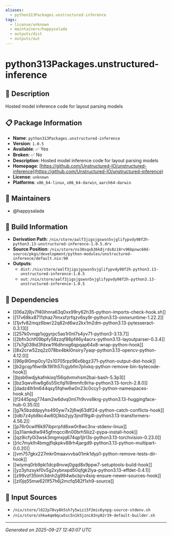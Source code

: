 ```yaml
---
aliases:
  - python313Packages.unstructured-inference
tags:
  - license/unknown
  - maintainers/happysalada
  - outputs/dist
  - outputs/out
---
```


# python313Packages.unstructured-inference

## 📝 Description

Hosted model inference code for layout parsing models

## 📋 Package Information

- **Name**: `python313Packages.unstructured-inference`
- **Version**: `1.0.5`
- **Available**: ✅ Yes
- **Broken**: ✅ No
- **Description**: Hosted model inference code for layout parsing models
- **Homepage**: [https://github.com/Unstructured-IO/unstructured-inference](https://github.com/Unstructured-IO/unstructured-inference)
- **License**: `unknown`
- **Platforms**: `x86_64-linux`, `x86_64-darwin`, `aarch64-darwin`
## 👥 Maintainers

- @happysalada


## 🔧 Build Information

- **Derivation Path**: `/nix/store/aalf3jigsjgswsn5vjglifypvdy98f2h-python3.13-unstructured-inference-1.0.5.drv`
- **Source Position**: `/nix/store/ns30sqxb36k8jrds8z18rv96bpnwc60d-source/pkgs/development/python-modules/unstructured-inference/default.nix:90`
- **Outputs**:
  - `dist`:  `/nix/store/aalf3jigsjgswsn5vjglifypvdy98f2h-python3.13-unstructured-inference-1.0.5`
  - `out`:  `/nix/store/aalf3jigsjgswsn5vjglifypvdy98f2h-python3.13-unstructured-inference-1.0.5`

## 🔗 Dependencies

- [[06a2j9jv7f40ihnra63q0xx99ry62h35-python-imports-check-hook.sh]]
- [[17v68kx8711zhaz7lmxsfzrfqzv6sy9r-python3.13-onnxruntime-1.22.2]]
- [[1jvfv82mqz6bwr22q82rd6wz2kx1m2dm-python3.13-pytesseract-0.3.13]]
- [[257k0vnqp1xjgyrpc5as1r0nl7s4yv71-python3-3.13.7]]
- [[2bfn3chf09bpfy58zzqf86pf46y4acrx-python3.13-layoutparser-0.3.4]]
- [[7s7g039id3fdxw1f6dhnxg6qpqap64x8-wrap-python-hook]]
- [[8x2crw52zq2z078bx4bkl0nsiry7yaqr-python3.13-opencv-python-4.12.0]]
- [[96p9l0mp0cy12s10705rpz96x6bgz371-python-output-dist-hook]]
- [[b2gcqyf6wr8k19l1h57cgybfm7plixkq-python-remove-bin-bytecode-hook]]
- [[bjsb6wdjykafnkixq156qdvmxhsm2bai-bash-5.3p3]]
- [[bz3qwvlhw8g6s55lcfql1ii9mmfc8rha-python3.13-torch-2.8.0]]
- [[dadz4lh1m644qsy5fqhw6w0n23c0ccy1-python-namespaces-hook.sh]]
- [[f2445psg774am2w6dvq0ml7h9vvs6krg-python3.13-huggingface-hub-0.35.0]]
- [[g7k5bzddpyyhs490yw7x2j6wj63dlf24-python-catch-conflicts-hook]]
- [[idb7z4yb8kc4w80j3kb2yjy3jnd19g4l-python3.13-transformers-4.56.2]]
- [[p76r0cwlf6k97ibprrpfd8xw0r8wc3nx-stdenv-linux]]
- [[q31amkdlw945gfmqcci8n00brh5liiz2-pypa-install-hook]]
- [[qz9icfy0i3wsk3mgmxjq674qp1jlrl3s-python3.13-torchvision-0.23.0]]
- [[rlc7myklh4bmgjflqkpkv88rh4jargd9-python3.13-python-multipart-0.0.20]]
- [[vm757gkx227mkr0maavvvba01mk1dyp1-python-remove-tests-dir-hook]]
- [[wiymq0rb9pki1dcp8nvwj0gqd8x9ppw7-setuptools-build-hook]]
- [[yz3yhzsykf0v5g2xybnxpd50qfgk2lya-python3.13-effdet-0.4.1]]
- [[z99vzf35iinh3dnh2g994wbcbjrv4siq-ensure-newer-sources-hook]]
- [[zl0jq55mw62l1f57h6j2mcfq582f1xh9-source]]

## 📁 Input Sources

- `/nix/store/l622p70vy8k5sh7y5wizi5f2mic6ynpg-source-stdenv.sh`
- `/nix/store/shkw4qm9qcw5sc5n1k5jznc83ny02r39-default-builder.sh`

---
*Generated on 2025-09-27 12:40:07 UTC*
